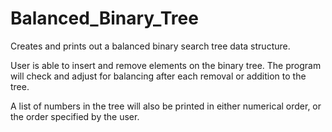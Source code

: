 # Balanced_Binary_Tree
Creates and prints out a balanced binary search tree data structure.

User is able to insert and remove elements on the binary tree. The program will check and adjust for balancing after each removal or addition to the tree.

A list of numbers in the tree will also be printed in either numerical order, or the order specified by the user.
